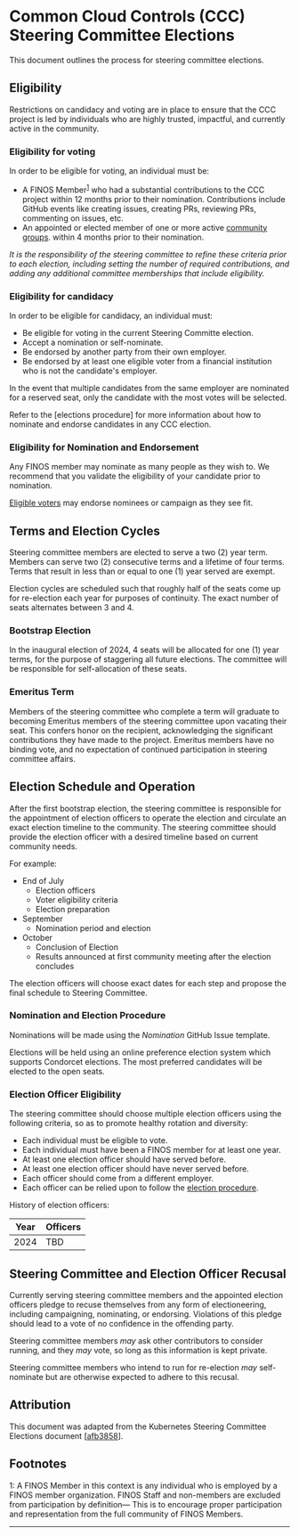 # Common Cloud Controls (CCC) Steering Committee Elections

This document outlines the process for steering committee elections.

## Eligibility

Restrictions on candidacy and voting are in place to ensure that the 
CCC project is led by individuals who are highly trusted, impactful,
and currently active in the community.

### Eligibility for voting

In order to be eligible for voting, an individual must be:

- A FINOS Member<sup>[1](#footnote1)</sup> who had a substantial contributions 
  to the CCC project within 12 months prior to their nomination.
  Contributions include GitHub events like creating issues, creating PRs,
  reviewing PRs, commenting on issues, etc.
- An appointed or elected member of one or more active [community groups].
  within 4 months prior to their nomination.

_It is the responsibility of the steering committee to refine these criteria
prior to each election, including setting the number of required contributions,
and adding any additional committee memberships that include eligibility._

### Eligibility for candidacy

In order to be eligible for candidacy, an individual must:

* Be eligible for voting in the current Steering Committe election.
* Accept a nomination or self-nominate.
* Be endorsed by another party from their own employer.
* Be endorsed by at least one eligible voter from a financial institution who is
  not the candidate's employer.

In the event that multiple candidates from the same employer are nominated for a
reserved seat, only the candidate with the most votes will be selected.

Refer to the [elections procedure] for more information
about how to nominate and endorse candidates in any CCC election.

### Eligibility for Nomination and Endorsement

Any FINOS member may nominate as many people as they wish to. We recommend that
you validate the eligibility of your candidate prior to nomination.

[Eligible voters](#eligibility-for-voting) may endorse nominees or campaign
as they see fit.

## Terms and Election Cycles

Steering committee members are elected to serve a two (2) year term. Members 
can serve two (2) consecutive terms and a lifetime of four terms.
Terms that result in less than or equal to one (1) year served are exempt.

Election cycles are scheduled such that roughly half of the seats come up for
re-election each year for purposes of continuity.  The exact number of seats
alternates between 3 and 4.

### Bootstrap Election

In the inaugural election of 2024, 4 seats will be allocated for one (1) year 
terms, for the purpose of staggering all future elections. The committee will 
be responsible for self-allocation of these seats.

### Emeritus Term

Members of the steering committee who complete a term will graduate to becoming 
Emeritus members of the steering committee upon vacating their seat. This confers
honor on the recipient, acknowledging the significant contributions they have made
to the project. Emeritus members have no binding vote, and no expectation of continued
participation in steering committee affairs.

## Election Schedule and Operation

After the first bootstrap election, the steering committee is responsible for the appointment
of election officers to operate the election and circulate an exact election timeline
to the community. The steering committee should provide the election officer with a
desired timeline based on current community needs.

For example:

- End of July
  - Election officers
  - Voter eligibility criteria
  - Election preparation
- September   
  - Nomination period and election
- October  
  - Conclusion of Election
  - Results announced at first community meeting after the election concludes

The election officers will choose exact dates for each step and propose the final 
schedule to Steering Committee.

### Nomination and Election Procedure

Nominations will be made using the _Nomination_ GitHub Issue template.

Elections will be held using an online preference election system which supports 
Condorcet elections. The most preferred candidates will be elected to the open seats.

### Election Officer Eligibility

The steering committee should choose multiple election officers using
the following criteria, so as to promote healthy rotation and diversity:

- Each individual must be eligible to vote.
- Each individual must have been a FINOS member for at least one year.
- At least one election officer should have served before.
- At least one election officer should have never served before.
- Each officer should come from a different employer.
- Each officer can be relied upon to follow the [election procedure].  

History of election officers:  

|Year|Officers|
|---|---|
| 2024 | TBD |

## Steering Committee and Election Officer Recusal

Currently serving steering committee members and the appointed election officers
pledge to recuse themselves from any form of electioneering, including
campaigning, nominating, or endorsing. Violations of this pledge should lead to
a vote of no confidence in the offending party.

Steering committee members _may_ ask other contributors to consider running,
and they _may_ vote, so long as this information is kept private.

Steering committee members who intend to run for re-election _may_
self-nominate but are otherwise expected to adhere to this recusal.

## Attribution

This document was adapted from the Kubernetes Steering Committee Elections document
[[afb3858](upstream)].

## Footnotes

<a name="footnote1">1</a>: A FINOS Member in this context is any individual who is employed
by a FINOS member organization. FINOS Staff and non-members are excluded from participation 
by definition— This is to encourage proper participation and representation from the full
community of FINOS Members.

---

[community groups]: ./community.md

[Condorcet]: https://en.wikipedia.org/wiki/Condorcet_method

[election procedure]: #election-procedure

[devstats-sql]: https://github.com/cncf/devstats/blob/master/metrics/shared/project_developer_stats.sql
[devstats-dashboard]: https://k8s.devstats.cncf.io/d/13/developer-activity-counts-by-repository-group?orgId=1&var-period_name=Last%20year&var-metric=contributions&var-repogroup_name=All

[bootstrap committee member]: https://github.com/CCC/steering#initial-bootstrap-committee
[elections]: https://github.com/CCC/community/tree/master/elections/steering
[members]: https://github.com/CCC/community/blob/master/community-membership.md

[upstream]: https://github.com/kubernetes/steering/blob/afb3858/elections.md